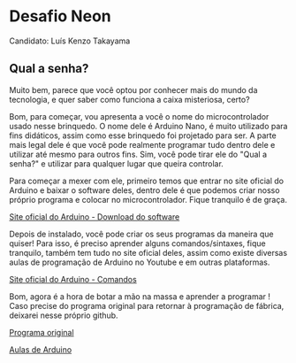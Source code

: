# Desafio Neon
Candidato: Luís Kenzo Takayama
## Qual a senha?
Muito bem, parece que você optou por conhecer mais do mundo da tecnologia,  e quer saber como funciona a caixa misteriosa, certo? 

Bom, para começar, vou apresenta a você o nome do microcontrolador usado nesse brinquedo. O nome dele é Arduino Nano, é muito utilizado para fins didáticos, assim como esse brinquedo foi projetado para ser. A parte mais legal dele é que você pode realmente programar tudo dentro dele e utilizar até mesmo para outros fins. 
Sim, você pode tirar ele do "Qual a senha?" e utilizar para qualquer lugar que queira controlar. 

Para começar a mexer com ele, primeiro temos que entrar no site oficial do Arduino e baixar o software deles, dentro dele é que podemos criar nosso próprio programa e colocar no microcontrolador. Fique tranquilo é de graça.

[Site oficial do Arduino - Download do software](https://www.arduino.cc/en/Main/Software)

Depois de instalado, você pode criar os seus programas da maneira que quiser! Para isso, é preciso aprender alguns comandos/sintaxes, fique tranquilo, também tem tudo no site oficial deles, assim como existe diversas aulas de programação de Arduino no Youtube e em outras plataformas.

[Site oficial do Arduino - Comandos](https://www.arduino.cc/reference/en/)

Bom, agora é a hora de botar a mão na massa e aprender a programar !
Caso precise do programa original para retornar à programação de fábrica, deixarei nesse próprio github. 

[Programa original](https://github.com/LuisKenzo/Qual-a-senha-/blob/master/Programa_Luis.ino)

[Aulas de Arduino](https://www.youtube.com/watch?v=rCILKZPG0Kg&list=PL7CjOZ3q8fMc3OmT7gD7N6sLLFfXsXGZi)
